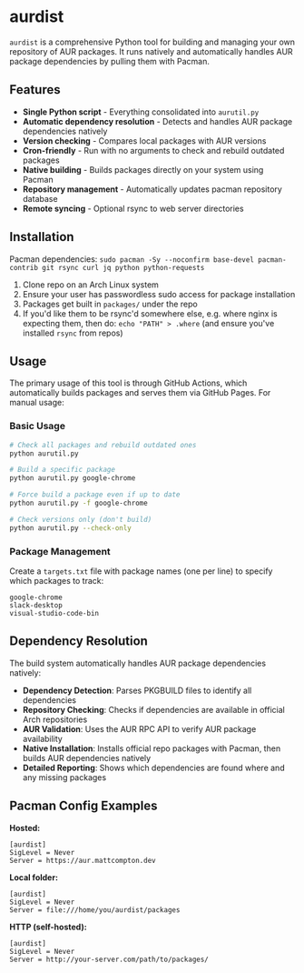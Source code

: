 # aurdist

`aurdist` is a comprehensive Python tool for building and managing your own repository of AUR packages. It runs natively and automatically handles AUR package dependencies by pulling them with Pacman.

## Features
* **Single Python script** - Everything consolidated into `aurutil.py`
* **Automatic dependency resolution** - Detects and handles AUR package dependencies natively
* **Version checking** - Compares local packages with AUR versions
* **Cron-friendly** - Run with no arguments to check and rebuild outdated packages
* **Native building** - Builds packages directly on your system using Pacman
* **Repository management** - Automatically updates pacman repository database
* **Remote syncing** - Optional rsync to web server directories

## Installation
Pacman dependencies: `sudo pacman -Sy --noconfirm base-devel pacman-contrib git rsync curl jq python python-requests`

1. Clone repo on an Arch Linux system
2. Ensure your user has passwordless sudo access for package installation
3. Packages get built in `packages/` under the repo
4. If you'd like them to be rsync'd somewhere else, e.g. where nginx is expecting them, then do: `echo "PATH" > .where` (and ensure you've installed `rsync` from repos)

## Usage

The primary usage of this tool is through GitHub Actions, which automatically builds packages and serves them via GitHub Pages. For manual usage:

### Basic Usage
```bash
# Check all packages and rebuild outdated ones
python aurutil.py

# Build a specific package
python aurutil.py google-chrome

# Force build a package even if up to date
python aurutil.py -f google-chrome

# Check versions only (don't build)
python aurutil.py --check-only
```

### Package Management
Create a `targets.txt` file with package names (one per line) to specify which packages to track:
```
google-chrome
slack-desktop
visual-studio-code-bin
```

## Dependency Resolution

The build system automatically handles AUR package dependencies natively:

- **Dependency Detection**: Parses PKGBUILD files to identify all dependencies
- **Repository Checking**: Checks if dependencies are available in official Arch repositories  
- **AUR Validation**: Uses the AUR RPC API to verify AUR package availability
- **Native Installation**: Installs official repo packages with Pacman, then builds AUR dependencies natively
- **Detailed Reporting**: Shows which dependencies are found where and any missing packages

## Pacman Config Examples

**Hosted:**
```
[aurdist]
SigLevel = Never
Server = https://aur.mattcompton.dev
```

**Local folder:**
```
[aurdist]
SigLevel = Never
Server = file:///home/you/aurdist/packages
```

**HTTP (self-hosted):**
```
[aurdist]
SigLevel = Never
Server = http://your-server.com/path/to/packages/
```
